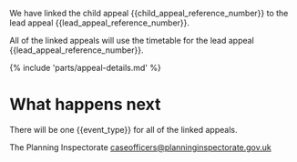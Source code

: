 We have linked the child appeal {{child_appeal_reference_number}} to the lead appeal {{lead_appeal_reference_number}}.

All of the linked appeals will use the timetable for the lead appeal {{lead_appeal_reference_number}}.

{% include 'parts/appeal-details.md' %}

# What happens next

There will be one {{event_type}} for all of the linked appeals.

The Planning Inspectorate
caseofficers@planninginspectorate.gov.uk